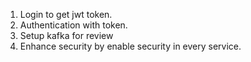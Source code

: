 1. Login to get jwt token.
2. Authentication with token.
3. Setup kafka for review 
4. Enhance security by enable security in every service.